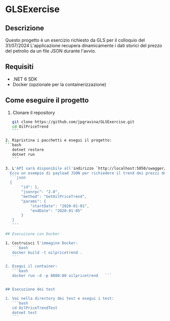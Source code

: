 # GLSExercise
## Descrizione
Questo progetto è un esercizio richiesto da GLS per il colloquio del 31/07/2024
L'applicazione recupera dinamicamente i dati storici del prezzo del petrolio da un file JSON durante l'avvio.

## Requisiti
- .NET 6 SDK
- Docker (opzionale per la containerizzazione)

## Come eseguire il progetto
1. Clonare il repository
 ```bash
    git clone https://github.com/jpgravina/GLSExercise.git
    cd OilPriceTrend
    ```

 2. Ripristina i pacchetti e esegui il progetto:
```bash
    dotnet restore
    dotnet run
    ```

3. L'API sarà disponibile all'indirizzo `http://localhost:5050/swagger/index.html'
   Ecco un esempio di payload JSON per richiedere il trend dei prezzi del petrolio:
   ```json
   {
		"id": 1,
		"jsonrpc": "2.0",
		"method": "GetOilPriceTrend",
		"params": {
			"startDate": "2020-01-01",
			"endDate": "2020-01-05"
		}
	}
	'''

## Esecuzione con Docker

1. Costruisci l'immagine Docker:
    ```bash
    docker build -t oilpricetrend .
    ```

2. Esegui il container:
    ```bash
    docker run -d -p 8080:80 oilpricetrend   ```


## Esecuzione dei test

1. Vai nella directory dei test e esegui i test:
    ```bash
    cd OilPriceTrendTest
    dotnet test
    ```